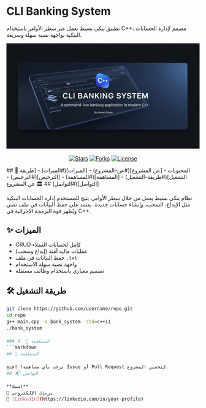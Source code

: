 # CLI Banking System

تطبيق بنكي بسيط يعمل عبر سطر الأوامر باستخدام C++، مصمم لإدارة الحسابات البنكية بواجهة نصية سهلة وسريعة.
<p align="center">
  <img src="assets/banner.png" alt="CLI Banking System Banner" width="800">
</p>
<p align="center">
  <a href="https://github.com/username/repo/stargazers"><img src="https://img.shields.io/github/stars/username/repo?style=for-the-badge" alt="Stars"></a>
  <a href="https://github.com/username/repo/network/members"><img src="https://img.shields.io/github/forks/username/repo?style=for-the-badge" alt="Forks"></a>
  <a href="https://github.com/username/repo/blob/main/LICENSE"><img src="https://img.shields.io/github/license/username/repo?style=for-the-badge" alt="License"></a>
</p>
## 📖 المحتويات
- [عن المشروع](#عن-المشروع)
- [الميزات](#الميزات)
- [طريقة التشغيل](#طريقة-التشغيل)
- [المساهمة](#المساهمة)
- [الترخيص](#الترخيص)
- [التواصل](#التواصل)
## 🏛️ عن المشروع

نظام بنكي بسيط يعمل من خلال سطر الأوامر، يتيح للمستخدم إدارة الحسابات البنكية مثل الإيداع، السحب، وإنشاء حسابات جديدة. يعتمد على حفظ البيانات في ملف نصي ويُظهر قوة البرمجة الإجرائية في C++.
## ✨ الميزات

- CRUD كامل لحسابات العملاء
- عمليات مالية آمنة (إيداع وسحب)
- حفظ البيانات في ملف `.txt`
- واجهة نصية سهلة الاستخدام
- تصميم معياري باستخدام وظائف مستقلة
## 🛠️ طريقة التشغيل

```bash
git clone https://github.com/username/repo.git
cd repo
g++ main.cpp -o bank_system -std=c++11
./bank_system

### 8. 🤝 المساهمة
```markdown
## 🤝 المساهمة

نرحب بأي مساهمة! افتح Issue أو Pull Request لتحسين المشروع.
## 📬 التواصل

**اسمك**  
📧 بريدك الإلكتروني  
🔗 [LinkedIn](https://linkedin.com/in/your-profile)
